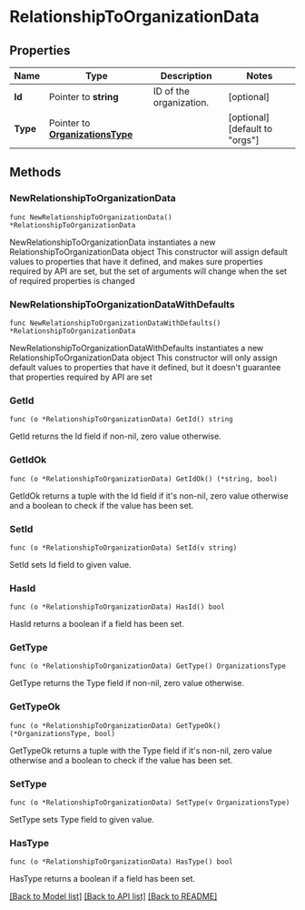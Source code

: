 # RelationshipToOrganizationData

## Properties

Name | Type | Description | Notes
------------ | ------------- | ------------- | -------------
**Id** | Pointer to **string** | ID of the organization. | [optional] 
**Type** | Pointer to [**OrganizationsType**](OrganizationsType.md) |  | [optional] [default to "orgs"]

## Methods

### NewRelationshipToOrganizationData

`func NewRelationshipToOrganizationData() *RelationshipToOrganizationData`

NewRelationshipToOrganizationData instantiates a new RelationshipToOrganizationData object
This constructor will assign default values to properties that have it defined,
and makes sure properties required by API are set, but the set of arguments
will change when the set of required properties is changed

### NewRelationshipToOrganizationDataWithDefaults

`func NewRelationshipToOrganizationDataWithDefaults() *RelationshipToOrganizationData`

NewRelationshipToOrganizationDataWithDefaults instantiates a new RelationshipToOrganizationData object
This constructor will only assign default values to properties that have it defined,
but it doesn't guarantee that properties required by API are set

### GetId

`func (o *RelationshipToOrganizationData) GetId() string`

GetId returns the Id field if non-nil, zero value otherwise.

### GetIdOk

`func (o *RelationshipToOrganizationData) GetIdOk() (*string, bool)`

GetIdOk returns a tuple with the Id field if it's non-nil, zero value otherwise
and a boolean to check if the value has been set.

### SetId

`func (o *RelationshipToOrganizationData) SetId(v string)`

SetId sets Id field to given value.

### HasId

`func (o *RelationshipToOrganizationData) HasId() bool`

HasId returns a boolean if a field has been set.

### GetType

`func (o *RelationshipToOrganizationData) GetType() OrganizationsType`

GetType returns the Type field if non-nil, zero value otherwise.

### GetTypeOk

`func (o *RelationshipToOrganizationData) GetTypeOk() (*OrganizationsType, bool)`

GetTypeOk returns a tuple with the Type field if it's non-nil, zero value otherwise
and a boolean to check if the value has been set.

### SetType

`func (o *RelationshipToOrganizationData) SetType(v OrganizationsType)`

SetType sets Type field to given value.

### HasType

`func (o *RelationshipToOrganizationData) HasType() bool`

HasType returns a boolean if a field has been set.


[[Back to Model list]](../README.md#documentation-for-models) [[Back to API list]](../README.md#documentation-for-api-endpoints) [[Back to README]](../README.md)


